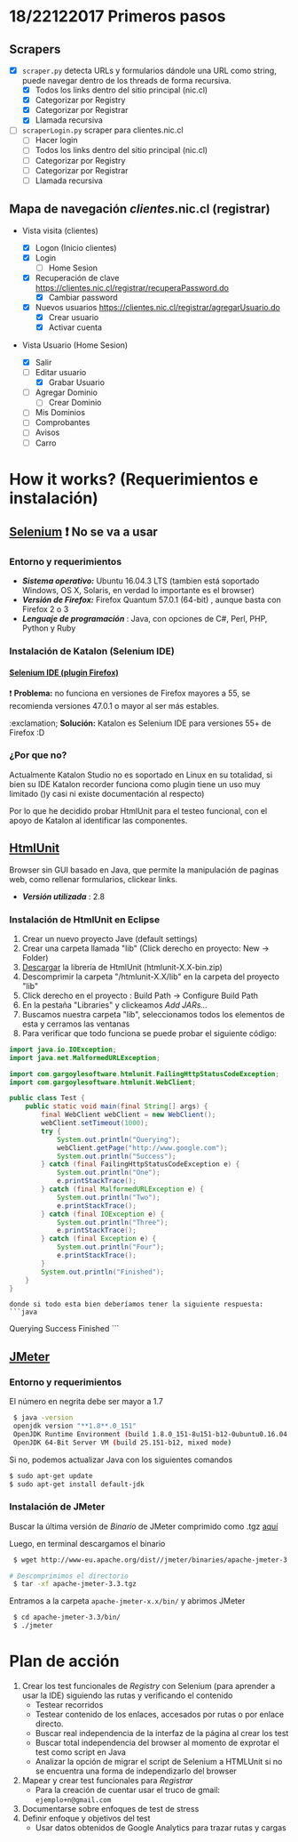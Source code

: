 # 18/22122017 Primeros pasos
## Scrapers
- [x] ```scraper.py``` detecta URLs y formularios dándole una URL como string, puede navegar dentro de los threads de forma recursiva.
	- [x] Todos los links dentro del sitio principal (nic.cl)
	- [x] Categorizar por Registry
	- [x] Categorizar por Registrar
	- [x] Llamada recursiva

- [ ] ```scraperLogin.py``` scraper para clientes.nic.cl
	- [ ] Hacer login
	- [ ] Todos los links dentro del sitio principal (nic.cl)
	- [ ] Categorizar por Registry
	- [ ] Categorizar por Registrar
	- [ ] Llamada recursiva

## Mapa de navegación *clientes*.nic.cl (registrar)
- Vista visita (clientes)

	- [x] Logon (Inicio clientes)
	- [x] Login
	  - [ ] Home Sesion
	- [x] Recuperación de clave https://clientes.nic.cl/registrar/recuperaPassword.do
	  - [x] Cambiar password
	- [x] Nuevos usuarios https://clientes.nic.cl/registrar/agregarUsuario.do
	  - [x] Crear usuario
	  - [x] Activar cuenta

- Vista Usuario (Home Sesion)
	- [x] Salir
	- [ ] Editar usuario
		- [x] Grabar Usuario
	- [ ] Agregar Dominio
		- [ ] Crear Dominio
	- [ ] Mis Dominios
	- [ ] Comprobantes
	- [ ] Avisos
	- [ ] Carro

# How it works? (Requerimientos e instalación)

## [Selenium](https://www.adictosaltrabajo.com/tutoriales/selenium-ide/) :exclamation: No se va a usar
### Entorno y requerimientos
- ***Sistema operativo:*** Ubuntu 16.04.3 LTS (tambien está soportado Windows, OS X, Solaris, en verdad lo importante es el browser)
- ***Versión de Firefox:*** Firefox Quantum 57.0.1 (64-bit) , aunque basta con Firefox 2 o 3
- ***Lenguaje de programación*** : Java, con opciones de C#, Perl, PHP, Python y Ruby


### Instalación de Katalon (Selenium IDE)
#### [Selenium IDE (plugin Firefox)](https://www.guru99.com/install-selenuim-ide.html)
:exclamation: **Problema:** no funciona en versiones de Firefox mayores a 55, se recomienda versiones 47.0.1 o mayor al ser más estables.

:exclamation; **Solución:** Katalon es Selenium IDE para versiones 55+ de Firefox :D


### ¿Por que no?
Actualmente Katalon Studio no es soportado en Linux en su totalidad, si bien su IDE Katalon recorder funciona como plugin tiene un uso muy limitado ()y casi ni existe documentación al respecto)

Por lo que he decidido probar HtmlUnit para el testeo funcional, con el apoyo de Katalon al identificar las componentes.

## [HtmlUnit](http://htmlunit.sourceforge.net/gettingStarted.html)
Browser sin GUI basado en Java, que permite la manipulación de paginas web, como rellenar formularios, clickear links.
- ***Versión utilizada*** : 2.8

### Instalación de HtmlUnit en Eclipse
1. Crear un nuevo proyecto Jave (default settings)
2. Crear una carpeta llamada "lib" (Click derecho en proyecto: New -> Folder)
3. [Descargar](https://sourceforge.net/projects/htmlunit/files/htmlunit/) la librería de HtmlUnit (htmlunit-X.X-bin.zip)
4. Descomprimir la carpeta "/htmlunit-X.X/lib" en la carpeta del proyecto "lib"
5. Click derecho en el proyecto : Build Path -> Configure Build Path
6. En la pestaña "Libraries" y clickeamos _Add JARs..._
7. Buscamos nuestra carpeta "lib", seleccionamos todos los elementos de esta y cerramos las ventanas
8. Para verificar que todo funciona se puede probar el siguiente código:
```java
import java.io.IOException;
import java.net.MalformedURLException;

import com.gargoylesoftware.htmlunit.FailingHttpStatusCodeException;
import com.gargoylesoftware.htmlunit.WebClient;

public class Test {
    public static void main(final String[] args) {
        final WebClient webClient = new WebClient();
        webClient.setTimeout(1000);
        try {
            System.out.println("Querying");
            webClient.getPage("http://www.google.com");
            System.out.println("Success");
        } catch (final FailingHttpStatusCodeException e) {
            System.out.println("One");
            e.printStackTrace();
        } catch (final MalformedURLException e) {
            System.out.println("Two");
            e.printStackTrace();
        } catch (final IOException e) {
            System.out.println("Three");
            e.printStackTrace();
        } catch (final Exception e) {
            System.out.println("Four");
            e.printStackTrace();
        }
        System.out.println("Finished");
    }
}
```
	donde si todo esta bien deberíamos tener la siguiente respuesta:
	```java
Querying
Success
Finished
	```



## [JMeter](https://www.tutorialspoint.com/jmeter/jmeter_quick_guide.htm)
### Entorno y requerimientos
El número en negrita debe ser mayor a 1.7
```sh
 $ java -version
 openjdk version "**1.8**.0_151"
 OpenJDK Runtime Environment (build 1.8.0_151-8u151-b12-0ubuntu0.16.04.2-b12)
 OpenJDK 64-Bit Server VM (build 25.151-b12, mixed mode)
```

Si no, podemos actualizar Java con los siguientes comandos
```sh
$ sudo apt-get update
$ sudo apt-get install default-jdk
```

### Instalación de JMeter
Buscar la última versión de *Binario* de JMeter comprimido como .tgz [aquí](http://jmeter.apache.org/download_jmeter.cgi) 

Luego, en terminal descargamos el binario

```sh
 $ wget http://www-eu.apache.org/dist//jmeter/binaries/apache-jmeter-3.3.tgz 

# Descomprimimos el directorio
 $ tar -xf apache-jmeter-3.3.tgz 
 ```

Entramos a la carpeta ``apache-jmeter-x.x/bin/`` y abrimos JMeter

```sh
 $ cd apache-jmeter-3.3/bin/
 $ ./jmeter
```

# Plan de acción
1. Crear los test funcionales de *Registry* con Selenium (para aprender a usar la IDE) siguiendo las rutas y verificando el contenido
	- Testear recorridos
	- Testear contenido de los enlaces, accesados por rutas o por enlace directo.
	- Buscar real independencia de la interfaz de la página al crear los test
	- Buscar total independencia del browser al momento de exprotar el test como script en Java
	- Analizar la opción de migrar el script de Selenium a HTMLUnit si no se encuentra una forma de independizarlo del browser
2. Mapear y crear test funcionales para *Registrar*
	- Para la creación de cuentar usar el truco de gmail: ```ejemplo+n@gmail.com```
3. Documentarse sobre enfoques de test de stress
4. Definir enfoque y objetivos del test
	- Usar datos obtenidos de Google Analytics para trazar rutas y cargas

